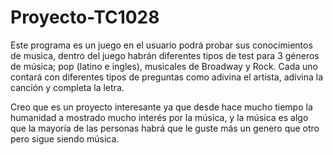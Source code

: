 # Proyecto-TC1028

Este programa es un juego en el usuario podrá probar sus conocimientos de musica, dentro del juego habrán diferentes tipos de test para 3 géneros de música; pop (latino e ingles), musicales de Broadway y Rock. Cada uno contará con diferentes tipos de preguntas como adivina el artista, adivina la canción y completa la letra. 

Creo que es un proyecto interesante ya que desde hace mucho tiempo la humanidad a mostrado mucho interés por la música, y la música es algo que la mayoría de las personas habrá que le guste más un genero que otro pero sigue siendo música.
